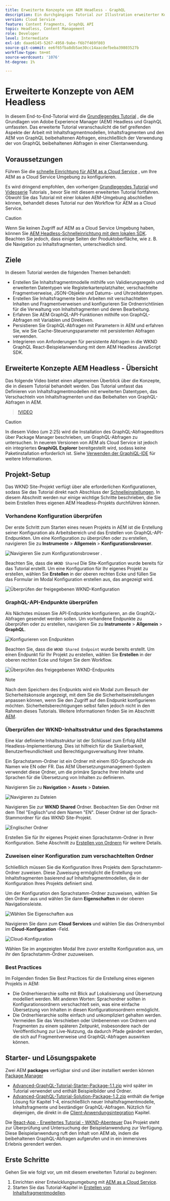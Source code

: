 ```yaml
---
title: Erweiterte Konzepte von AEM Headless - GraphQL
description: Ein durchgängiges Tutorial zur Illustration erweiterter Konzepte von Adobe Experience Manager (AEM) GraphQL-APIs.
version: Cloud Service
feature: Content Fragments, GraphQL API
topic: Headless, Content Management
role: Developer
level: Intermediate
exl-id: daae6145-5267-4958-9abe-f6b7f469f803
source-git-commit: ee6f65fba8db5ae30cc14aacdefbeba39803527b
workflow-type: tm+mt
source-wordcount: '1076'
ht-degree: 1%

---
```


# Erweiterte Konzepte von AEM Headless

In diesem End-to-End-Tutorial wird die [Grundlegendes Tutorial](../multi-step/overview.md) , die die Grundlagen von Adobe Experience Manager (AEM) Headless und GraphQL umfassten. Das erweiterte Tutorial veranschaulicht die tief greifenden Aspekte der Arbeit mit Inhaltsfragmentmodellen, Inhaltsfragmenten und den AEM von GraphQL beibehaltenen Abfragen, einschließlich der Verwendung der von GraphQL beibehaltenen Abfragen in einer Clientanwendung.

## Voraussetzungen

Führen Sie die [schnelle Einrichtung für AEM as a Cloud Service](../quick-setup/cloud-service.md) , um Ihre AEM as a Cloud Service Umgebung zu konfigurieren.

Es wird dringend empfohlen, den vorherigen [Grundlegendes Tutorial](../multi-step/overview.md) und [Videoserie](../video-series/modeling-basics.md) Tutorials , bevor Sie mit diesem erweiterten Tutorial fortfahren. Obwohl Sie das Tutorial mit einer lokalen AEM-Umgebung abschließen können, behandelt dieses Tutorial nur den Workflow für AEM as a Cloud Service.

>[!CAUTION]
>
>Wenn Sie keinen Zugriff auf AEM as a Cloud Service Umgebung haben, können Sie [AEM Headless-Schnelleinrichtung mit dem lokalen SDK](https://experienceleague.adobe.com/docs/experience-manager-learn/getting-started-with-aem-headless/graphql/quick-setup/local-sdk.html). Beachten Sie jedoch, dass einige Seiten der Produktoberfläche, wie z. B. die Navigation zu Inhaltsfragmenten, unterschiedlich sind.



## Ziele

In diesem Tutorial werden die folgenden Themen behandelt:

* Erstellen Sie Inhaltsfragmentmodelle mithilfe von Validierungsregeln und erweiterten Datentypen wie Registerkartenplatzhalter, verschachtelte Fragmentverweise, JSON-Objekte und Datums- und Uhrzeitdatentypen.
* Erstellen Sie Inhaltsfragmente beim Arbeiten mit verschachtelten Inhalten und Fragmentverweisen und konfigurieren Sie Ordnerrichtlinien für die Verwaltung von Inhaltsfragmenten und deren Bearbeitung.
* Erfahren Sie AEM GraphQL-API-Funktionen mithilfe von GraphQL-Abfragen mit Variablen und Direktiven.
* Persistieren Sie GraphQL-Abfragen mit Parametern in AEM und erfahren Sie, wie Sie Cache-Steuerungsparameter mit persistenten Abfragen verwenden.
* Integrieren von Anforderungen für persistente Abfragen in die WKND GraphQL React-Beispielanwendung mit dem AEM Headless JavaScript SDK.

## Erweiterte Konzepte AEM Headless - Übersicht

Das folgende Video bietet einen allgemeinen Überblick über die Konzepte, die in diesem Tutorial behandelt werden. Das Tutorial umfasst das Definieren von Inhaltsfragmentmodellen mit erweiterten Datentypen, das Verschachteln von Inhaltsfragmenten und das Beibehalten von GraphQL-Abfragen in AEM.

>[!VIDEO](https://video.tv.adobe.com/v/340035/?quality=12&learn=on)

>[!CAUTION]
>
>In diesem Video (um 2:25) wird die Installation des GraphQL-Abfrageeditors über Package Manager beschrieben, um GraphQL-Abfragen zu untersuchen. In neueren Versionen von AEM als Cloud Service ist jedoch ein integriertes **GraphiQL Explorer** bereitgestellt wird, sodass keine Paketinstallation erforderlich ist. Siehe [Verwenden der GraphiQL-IDE](https://experienceleague.adobe.com/docs/experience-manager-cloud-service/content/headless/graphql-api/graphiql-ide.html) für weitere Informationen.


## Projekt-Setup

Das WKND Site-Projekt verfügt über alle erforderlichen Konfigurationen, sodass Sie das Tutorial direkt nach Abschluss der [Schnelleinstellungen](../quick-setup/cloud-service.md). In diesem Abschnitt werden nur einige wichtige Schritte beschrieben, die Sie beim Erstellen Ihres eigenen AEM Headless-Projekts durchführen können.


### Vorhandene Konfiguration überprüfen

Der erste Schritt zum Starten eines neuen Projekts in AEM ist die Erstellung seiner Konfiguration als Arbeitsbereich und das Erstellen von GraphQL-API-Endpunkten. Um eine Konfiguration zu überprüfen oder zu erstellen, navigieren Sie zu **Instrumente** > **Allgemein** > **Konfigurationsbrowser**.

![Navigieren Sie zum Konfigurationsbrowser .](assets/overview/create-configuration.png)

Beachten Sie, dass die `WKND Shared` Die Site-Konfiguration wurde bereits für das Tutorial erstellt. Um eine Konfiguration für Ihr eigenes Projekt zu erstellen, wählen Sie **Erstellen** in der oberen rechten Ecke und füllen Sie das Formular im Modal Konfiguration erstellen aus, das angezeigt wird.

![Überprüfen der freigegebenen WKND-Konfiguration](assets/overview/review-wknd-shared-configuration.png)

### GraphQL-API-Endpunkte überprüfen

Als Nächstes müssen Sie API-Endpunkte konfigurieren, an die GraphQL-Abfragen gesendet werden sollen. Um vorhandene Endpunkte zu überprüfen oder zu erstellen, navigieren Sie zu **Instrumente** > **Allgemein** > **GraphQL**.

![Konfigurieren von Endpunkten](assets/overview/endpoints.png)

Beachten Sie, dass die `WKND Shared Endpoint` wurde bereits erstellt. Um einen Endpunkt für Ihr Projekt zu erstellen, wählen Sie **Erstellen** in der oberen rechten Ecke und folgen Sie dem Workflow.

![Überprüfen des freigegebenen WKND-Endpunkts](assets/overview/review-wknd-shared-endpoint.png)

>[!NOTE]
>
> Nach dem Speichern des Endpunkts wird ein Modal zum Besuch der Sicherheitskonsole angezeigt, mit dem Sie die Sicherheitseinstellungen anpassen können, wenn Sie den Zugriff auf den Endpunkt konfigurieren möchten. Sicherheitsberechtigungen selbst fallen jedoch nicht in den Rahmen dieses Tutorials. Weitere Informationen finden Sie im Abschnitt [AEM](https://experienceleague.adobe.com/docs/experience-manager-64/administering/security/security.html?lang=de).

### Überprüfen der WKND-Inhaltsstruktur und des Sprachstamms

Eine klar definierte Inhaltsstruktur ist der Schlüssel zum Erfolg AEM Headless-Implementierung. Dies ist hilfreich für die Skalierbarkeit, Benutzerfreundlichkeit und Berechtigungsverwaltung Ihrer Inhalte.

Ein Sprachstamm-Ordner ist ein Ordner mit einem ISO-Sprachcode als Namen wie EN oder FR. Das AEM Übersetzungsmanagement-System verwendet diese Ordner, um die primäre Sprache Ihrer Inhalte und Sprachen für die Übersetzung von Inhalten zu definieren.

Navigieren Sie zu **Navigation** > **Assets** > **Dateien**.

![Navigieren zu Dateien](assets/overview/files.png)

Navigieren Sie zur **WKND Shared** Ordner. Beobachten Sie den Ordner mit dem Titel &quot;Englisch&quot;und dem Namen &quot;EN&quot;. Dieser Ordner ist der Sprach-Stammordner für das WKND Site-Projekt.

![Englischer Ordner](assets/overview/english.png)

Erstellen Sie für Ihr eigenes Projekt einen Sprachstamm-Ordner in Ihrer Konfiguration. Siehe Abschnitt zu [Erstellen von Ordnern](/help/headless-tutorial/graphql/advanced-graphql/author-content-fragments.md#create-folders) für weitere Details.

### Zuweisen einer Konfiguration zum verschachtelten Ordner

Schließlich müssen Sie die Konfiguration Ihres Projekts dem Sprachstamm-Ordner zuweisen. Diese Zuweisung ermöglicht die Erstellung von Inhaltsfragmenten basierend auf Inhaltsfragmentmodellen, die in der Konfiguration Ihres Projekts definiert sind.

Um der Konfiguration den Sprachstamm-Ordner zuzuweisen, wählen Sie den Ordner aus und wählen Sie dann **Eigenschaften** in der oberen Navigationsleiste.

![Wählen Sie Eigenschaften](assets/overview/properties.png) aus

Navigieren Sie dann zum **Cloud Services** und wählen Sie das Ordnersymbol im **Cloud-Konfiguration** -Feld.

![Cloud-Konfiguration](assets/overview/cloud-conf.png)

Wählen Sie im angezeigten Modal Ihre zuvor erstellte Konfiguration aus, um ihr den Sprachstamm-Ordner zuzuweisen.

### Best Practices

Im Folgenden finden Sie Best Practices für die Erstellung eines eigenen Projekts in AEM:

* Die Ordnerhierarchie sollte mit Blick auf Lokalisierung und Übersetzung modelliert werden. Mit anderen Worten: Sprachordner sollten in Konfigurationsordnern verschachtelt sein, was eine einfache Übersetzung von Inhalten in diesen Konfigurationsordnern ermöglicht.
* Die Ordnerhierarchie sollte einfach und unkompliziert gehalten werden. Vermeiden Sie das Verschieben oder Umbenennen von Ordnern und Fragmenten zu einem späteren Zeitpunkt, insbesondere nach der Veröffentlichung zur Live-Nutzung, da dadurch Pfade geändert werden, die sich auf Fragmentverweise und GraphQL-Abfragen auswirken können.

## Starter- und Lösungspakete

Zwei AEM **packages** verfügbar sind und über installiert werden können [Package Manager](/help/headless-tutorial/graphql/advanced-graphql/author-content-fragments.md#sample-content)

* [Advanced-GraphQL-Tutorial-Starter-Package-1.1.zip](/help/headless-tutorial/graphql/advanced-graphql/assets/tutorial-files/Advanced-GraphQL-Tutorial-Starter-Package-1.1.zip) wird später im Tutorial verwendet und enthält Beispielbilder und Ordner.
* [Advanced-GraphQL-Tutorial-Solution-Package-1.2.zip](/help/headless-tutorial/graphql/advanced-graphql/assets/tutorial-files/Advanced-GraphQL-Tutorial-Solution-Package-1.2.zip) enthält die fertige Lösung für Kapitel 1-4, einschließlich neuer Inhaltsfragmentmodelle, Inhaltsfragmente und beständiger GraphQL-Abfragen. Nützlich für diejenigen, die direkt in die [Client-Anwendungsintegration](/help/headless-tutorial/graphql/advanced-graphql/client-application-integration.md) Kapitel.


Die [React-App - Erweitertes Tutorial - WKND-Abenteuer](https://github.com/adobe/aem-guides-wknd-graphql/blob/main/advanced-tutorial/README.md) Das Projekt steht zur Überprüfung und Untersuchung der Beispielanwendung zur Verfügung. Diese Beispielanwendung ruft den Inhalt von AEM ab, indem die beibehaltenen GraphQL-Abfragen aufgerufen und in ein immersives Erlebnis gerendert werden.

## Erste Schritte

Gehen Sie wie folgt vor, um mit diesem erweiterten Tutorial zu beginnen:

1. Einrichten einer Entwicklungsumgebung mit [AEM as a Cloud Service](../quick-setup/cloud-service.md).
1. Starten Sie das Tutorial-Kapitel in [Erstellen von Inhaltsfragmentmodellen](/help/headless-tutorial/graphql/advanced-graphql/create-content-fragment-models.md).
